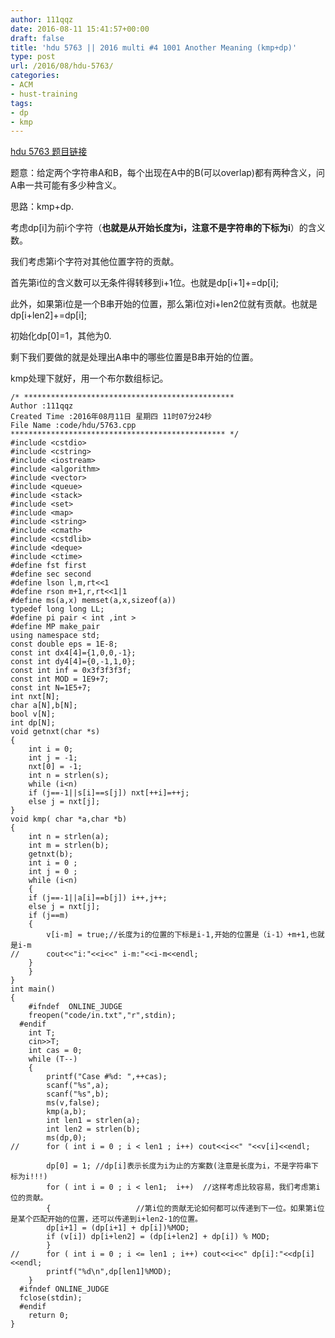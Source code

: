 ```yaml
---
author: 111qqz
date: 2016-08-11 15:41:57+00:00
draft: false
title: 'hdu 5763 || 2016 multi #4 1001 Another Meaning (kmp+dp)'
type: post
url: /2016/08/hdu-5763/
categories:
- ACM
- hust-training
tags:
- dp
- kmp
---
```


[hdu 5763 题目链接](http://acm.hdu.edu.cn/showproblem.php?pid=5763)

题意：给定两个字符串A和B，每个出现在A中的B(可以overlap)都有两种含义，问A串一共可能有多少种含义。

思路：kmp+dp.

考虑dp[i]为前i个字符（**也就是从开始长度为i，注意不是字符串的下标为i**）的含义数。

我们考虑第i个字符对其他位置字符的贡献。

首先第i位的含义数可以无条件得转移到i+1位。也就是dp[i+1]+=dp[i];

此外，如果第i位是一个B串开始的位置，那么第i位对i+len2位就有贡献。也就是dp[i+len2]+=dp[i];

初始化dp[0]=1，其他为0.

剩下我们要做的就是处理出A串中的哪些位置是B串开始的位置。

kmp处理下就好，用一个布尔数组标记。





    
    /* ***********************************************
    Author :111qqz
    Created Time :2016年08月11日 星期四 11时07分24秒
    File Name :code/hdu/5763.cpp
    ************************************************ */
    #include <cstdio>
    #include <cstring>
    #include <iostream>
    #include <algorithm>
    #include <vector>
    #include <queue>
    #include <stack>
    #include <set>
    #include <map>
    #include <string>
    #include <cmath>
    #include <cstdlib>
    #include <deque>
    #include <ctime>
    #define fst first
    #define sec second
    #define lson l,m,rt<<1
    #define rson m+1,r,rt<<1|1
    #define ms(a,x) memset(a,x,sizeof(a))
    typedef long long LL;
    #define pi pair < int ,int >
    #define MP make_pair
    using namespace std;
    const double eps = 1E-8;
    const int dx4[4]={1,0,0,-1};
    const int dy4[4]={0,-1,1,0};
    const int inf = 0x3f3f3f3f;
    const int MOD = 1E9+7;
    const int N=1E5+7;
    int nxt[N];
    char a[N],b[N];
    bool v[N];
    int dp[N];
    void getnxt(char *s)
    {
        int i = 0;
        int j = -1;
        nxt[0] = -1;
        int n = strlen(s);
        while (i<n)
    	if (j==-1||s[i]==s[j]) nxt[++i]=++j;
    	else j = nxt[j];
    }
    void kmp( char *a,char *b)
    {
        int n = strlen(a);
        int m = strlen(b);
        getnxt(b);
        int i = 0 ;
        int j = 0 ;
        while (i<n)
        {
    	if (j==-1||a[i]==b[j]) i++,j++;
    	else j = nxt[j];
    	if (j==m)
    	{
    	    v[i-m] = true;//长度为i的位置的下标是i-1,开始的位置是（i-1）+m+1,也就是i-m
    //	    cout<<"i:"<<i<<" i-m:"<<i-m<<endl;
    	}
        }
    }
    int main()
    {
    	#ifndef  ONLINE_JUDGE 
    	freopen("code/in.txt","r",stdin);
      #endif
    	int T;
    	cin>>T;
    	int cas = 0;
    	while (T--)
    	{
    	    printf("Case #%d: ",++cas);
    	    scanf("%s",a);
    	    scanf("%s",b);
    	    ms(v,false);
    	    kmp(a,b);
    	    int len1 = strlen(a);
    	    int len2 = strlen(b);
    	    ms(dp,0);
    //	    for ( int i = 0 ; i < len1 ; i++) cout<<i<<" "<<v[i]<<endl;
    	    
    	    dp[0] = 1; //dp[i]表示长度为i为止的方案数(注意是长度为i，不是字符串下标为i!!!)
    	    for ( int i = 0 ; i < len1;  i++)  //这样考虑比较容易，我们考虑第i位的贡献。
    	    {					//第i位的贡献无论如何都可以传递到下一位。如果第i位是某个匹配开始的位置，还可以传递到i+len2-1的位置。
    		dp[i+1] = (dp[i+1] + dp[i])%MOD;
    		if (v[i]) dp[i+len2] = (dp[i+len2] + dp[i]) % MOD;
    	    }
    //	    for ( int i = 0 ; i <= len1 ; i++) cout<<i<<" dp[i]:"<<dp[i]<<endl;
    	    printf("%d\n",dp[len1]%MOD);
    	}
      #ifndef ONLINE_JUDGE  
      fclose(stdin);
      #endif
        return 0;
    }
    



